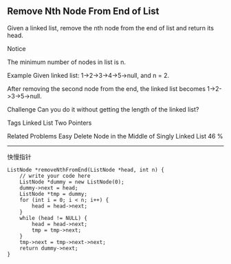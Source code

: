 ## Remove Nth Node From End of List  ##

Given a linked list, remove the nth node from the end of list and return its head.

 Notice

The minimum number of nodes in list is n.

Example
Given linked list: 1->2->3->4->5->null, and n = 2.

After removing the second node from the end, the linked list becomes 1->2->3->5->null.

Challenge 
Can you do it without getting the length of the linked list?

Tags 
Linked List Two Pointers

Related Problems 
Easy Delete Node in the Middle of Singly Linked List 46 %

----------
快慢指针

	ListNode *removeNthFromEnd(ListNode *head, int n) {
	    // write your code here
	    ListNode *dummy = new ListNode(0);
	    dummy->next = head;
	    ListNode *tmp = dummy;
	    for (int i = 0; i < n; i++) {
	        head = head->next;
	    }
	    while (head != NULL) {
	        head = head->next;
	        tmp = tmp->next;
	    }
	    tmp->next = tmp->next->next;
	    return dummy->next;
	}